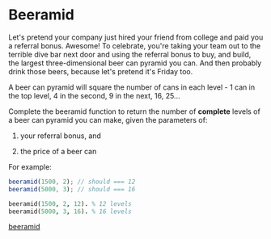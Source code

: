 # Beeramid

Let's pretend your company just hired your friend from college and paid you a referral bonus. Awesome! To celebrate, you're taking your team out to the terrible dive bar next door and using the referral bonus to buy, and build, the largest three-dimensional beer can pyramid you can. And then probably drink those beers, because let's pretend it's Friday too. 

A beer can pyramid will square the number of cans in each level - 1 can in the top level, 4 in the second, 9 in the next, 16, 25... 

Complete the beeramid function to return the number of **complete** levels of a beer can pyramid you can make, given the parameters of: 

1) your referral bonus, and

2) the price of a beer can

For example:

```javascript
beeramid(1500, 2); // should === 12
beeramid(5000, 3); // should === 16
```
```prolog
beeramid(1500, 2, 12). % 12 levels
beeramid(5000, 3, 16). % 16 levels
```


[beeramid](https://www.codewars.com/kata/51e04f6b544cf3f6550000c1)